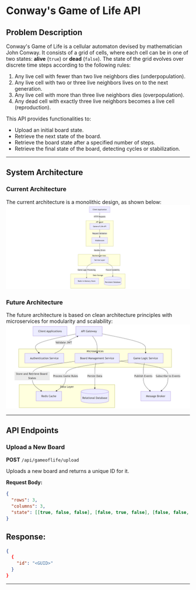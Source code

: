 # Conway's Game of Life API

## Problem Description
Conway's Game of Life is a cellular automaton devised by mathematician John Conway. It consists of a grid of cells, where each cell can be in one of two states: **alive** (`true`) or **dead** (`false`). The state of the grid evolves over discrete time steps according to the following rules:

1. Any live cell with fewer than two live neighbors dies (underpopulation).
2. Any live cell with two or three live neighbors lives on to the next generation.
3. Any live cell with more than three live neighbors dies (overpopulation).
4. Any dead cell with exactly three live neighbors becomes a live cell (reproduction).

This API provides functionalities to:
- Upload an initial board state.
- Retrieve the next state of the board.
- Retrieve the board state after a specified number of steps.
- Retrieve the final state of the board, detecting cycles or stabilization.

---

## System Architecture

### Current Architecture
The current architecture is a monolithic design, as shown below:
![Architectural Diagram](ArchitecturalDiagram.png)

### Future Architecture
The future architecture is based on clean architecture principles with microservices for modularity and scalability:
![Future Architecture](CleanArchitecture(Future).png)

---

## API Endpoints

### Upload a New Board
**POST** `/api/gameoflife/upload`

Uploads a new board and returns a unique ID for it.

**Request Body:**
```json
{
  "rows": 3,
  "columns": 3,
  "state": [[true, false, false], [false, true, false], [false, false, true]]
}
```
## Response:
```json
{
  {
    "id": "<GUID>"
  }
}
```
___

